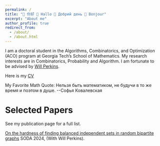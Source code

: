```yaml
---
permalink: /
title: "👋 你好 👋 Hallo 👋 Добрий день 👋 Bonjour"
excerpt: "About me"
author_profile: true
redirect_from: 
  - /about/
  - /about.html
---
```


I am a doctoral student in the Algorithms, Combinatorics, and Optimization (ACO) program at Georgia Tech’s School of Mathematics. My research interests are in Combinatorics, Probability and Algorithm. I am fortunate to be advised by [Will Perkins](http://willperkins.org/).

Here is my [CV](/files/CV.pdf)

My Favorite Math Quote:
Нельзя быть математиком, не будучи в то же время и поэтом в душе.
                                                  --Софья Ковалевская
                                                                

# Selected Papers

See my publication page for a full list.

[On the hardness of finding balanced independent sets in random bipartite graphs](https://arxiv.org/abs/2307.13921) SODA 2024, (With Will Perkins).
